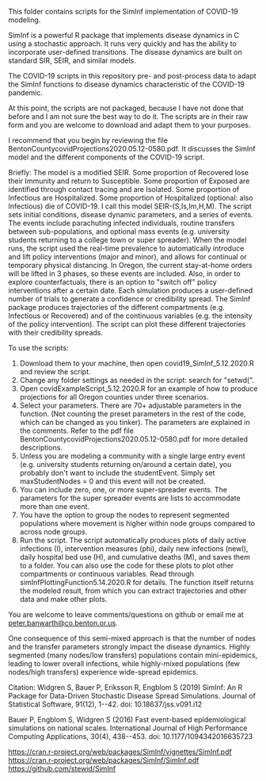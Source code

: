 This folder contains scripts for the SimInf implementation of COVID-19 modeling.

SimInf is a powerful R package that implements disease dynamics in C using a stochastic approach. It runs very quickly and has the ability to incorporate user-defined transitions. The disease dynamics are built on standard SIR, SEIR, and similar models.

The COVID-19 scripts in this repository pre- and post-process data to adapt the SimInf functions to disease dynamics characteristic of the COVID-19 pandemic.

At this point, the scripts are not packaged, because I have not done that before and I am not sure the best way to do it. The scripts are in their raw form and you are welcome to download and adapt them to your purposes.

I recommend that you begin by reviewing the file BentonCountycovidProjections2020.05.12-0580.pdf. It discusses the SimInf model and the different components of the COVID-19 script.

Briefly:
The model is a modified SEIR. Some proportion of Recovered lose their Immunity and return to Susceptible. Some proportion of Exposed are identified through contact tracing and are Isolated. Some proportion of Infectious are Hospitalized. Some proportion of Hospitalized (optional: also Infectious) die of COVID-19. I call this model SEIR-(S,Is,Im,H,M).
The script sets initial conditions, disease dynamic parameters, and a series of events. The events include parachuting infected individuals, routine transfers between sub-populations, and optional mass events (e.g. university students returning to a college town or super spreader).
When the model runs, the script used the real-time prevalence to automatically introduce and lift policy interventions (major and minor), and allows for continual or temporary physical distancing. In Oregon, the current stay-at-home orders will be lifted in 3 phases, so these events are included. Also, in order to explore counterfactuals, there is an option to "switch off" policy interventions after a certain date.
Each simulation produces a user-defined number of trials to generate a confidence or credibility spread.
The SimInf package produces trajectories of the different compartments (e.g. Infectious or Recovered) and of the continuous variables (e.g. the intensity of the policy intervention). The script can plot these different trajectories with their credibility spreads.

To use the scripts:
1. Download them to your machine, then open covid19_SimInf_5.12.2020.R and review the script.
2. Change any folder settings as needed in the script: search for "setwd(".
3. Open covidExampleScript_5.12.2020.R for an example of how to produce projections for all Oregon counties under three scenarios.
4. Select your parameters. There are 70+ adjustable parameters in the function. (Not counting the preset parameters in the rest of the code, which can be changed as you tinker). The parameters are explained in the comments. Refer to the pdf file BentonCountycovidProjections2020.05.12-0580.pdf for more detailed descriptions.
5. Unless you are modeling a community with a single large entry event (e.g. university students returning on/around a certain date), you probably don't want to include the studentEvent. Simply set maxStudentNodes = 0 and this event will not be created.
6. You can include zero, one, or more super-spreader events. The parameters for the super spreader events are lists to accommodate more than one event.
7. You have the option to group the nodes to represent segmented populations where movement is higher within node groups compared to across node groups.
8. Run the script. The script automatically produces plots of daily active infections (I), intervention measures (phi), daily new infections (newI), daily hospital bed use (H), and cumulative deaths (M), and saves them to a folder. You can also use the code for these plots to plot other compartments or continuous variables. Read through simInfPlottingFunction5.14.2020.R for details. The function itself returns the modeled result, from which you can extract trajectories and other data and make other plots.

You are welcome to leave comments/questions on github or email me at peter.banwarth@co.benton.or.us.

One consequence of this semi-mixed approach is that the number of nodes and the transfer parameters strongly impact the disease dynamics. Highly segmented (many nodes/low transfers) populations contain mini-epidemics, leading to lower overall infections, while highly-mixed populations (few nodes/high transfers) experience wide-spread epidemics.

Citation:
Widgren S, Bauer P, Eriksson R, Engblom S (2019) SimInf: An R Package for Data-Driven Stochastic
Disease Spread Simulations. Journal of Statistical Software, 91(12), 1--42. doi: 10.18637/jss.v091.i12

Bauer P, Engblom S, Widgren S (2016) Fast event-based epidemiological simulations on national scales.
International Journal of High Performance Computing Applications, 30(4), 438--453. doi: 10.1177/1094342016635723

https://cran.r-project.org/web/packages/SimInf/vignettes/SimInf.pdf
https://cran.r-project.org/web/packages/SimInf/SimInf.pdf
https://github.com/stewid/SimInf
